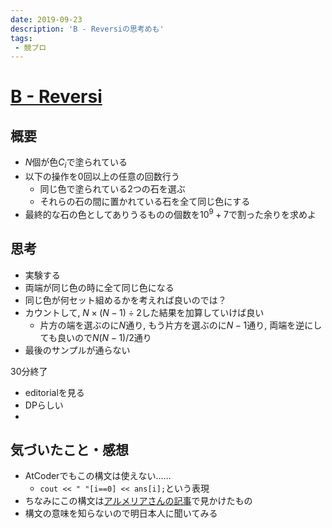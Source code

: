 ```yaml
---
date: 2019-09-23
description: 'B - Reversiの思考めも'
tags:
 - 競プロ
---
```


# [B - Reversi](https://atcoder.jp/contests/agc031/tasks/agc031_b)
## 概要
 - $N$個が色$C_i$で塗られている
 - 以下の操作を0回以上の任意の回数行う
   - 同じ色で塗られている2つの石を選ぶ
   - それらの石の間に置かれている石を全て同じ色にする
 - 最終的な石の色としてありうるものの個数を$10^{9} + 7$で割った余りを求めよ

## 思考
 - 実験する
 - 両端が同じ色の時に全て同じ色になる
 - 同じ色が何セット組めるかを考えれば良いのでは？
 - カウントして, $N \times (N-1) \div 2$した結果を加算していけば良い
   - 片方の端を選ぶのに$N$通り, もう片方を選ぶのに$N-1$通り, 両端を逆にしても良いので$N(N-1)/2$通り
 - 最後のサンプルが通らない

30分終了

 - editorialを見る
 - DPらしい
 - 


## 気づいたこと・感想
 - AtCoderでもこの構文は使えない......
   - `cout << " "[i==0] << ans[i];`という表現
 - ちなみにこの構文は[アルメリアさんの記事](https://betrue12.hateblo.jp/entry/2019/09/07/171628)で見かけたもの
 - 構文の意味を知らないので明日本人に聞いてみる
